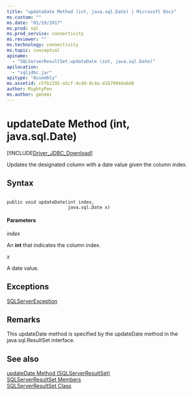 ```yaml
---
title: "updateDate Method (int, java.sql.Date) | Microsoft Docs"
ms.custom: ""
ms.date: "01/19/2017"
ms.prod: sql
ms.prod_service: connectivity
ms.reviewer: ""
ms.technology: connectivity
ms.topic: conceptual
apiname: 
  - "SQLServerResultSet.updateDate (int, java.sql.Date)"
apilocation: 
  - "sqljdbc.jar"
apitype: "Assembly"
ms.assetid: c5fb1292-a5cf-4cdd-8c4a-d1679944a6d0
author: MightyPen
ms.author: genemi
---
```

# updateDate Method (int, java.sql.Date)
[!INCLUDE[Driver_JDBC_Download](../../../includes/driver_jdbc_download.md)]

  Updates the designated column with a date value given the column index.  
  
## Syntax  
  
```  
  
public void updateDate(int index,  
                       java.sql.Date x)  
```  
  
#### Parameters  
 *index*  
  
 An **int** that indicates the column index.  
  
 *x*  
  
 A date value.  
  
## Exceptions  
 [SQLServerException](../../../connect/jdbc/reference/sqlserverexception-class.md)  
  
## Remarks  
 This updateDate method is specified by the updateDate method in the java.sql.ResultSet interface.  
  
## See also  
 [updateDate Method &#40;SQLServerResultSet&#41;](../../../connect/jdbc/reference/updatedate-method-sqlserverresultset.md)   
 [SQLServerResultSet Members](../../../connect/jdbc/reference/sqlserverresultset-members.md)   
 [SQLServerResultSet Class](../../../connect/jdbc/reference/sqlserverresultset-class.md)  
  
  

